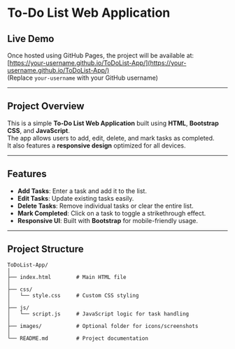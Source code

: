 # To-Do List Web Application

## Live Demo
Once hosted using GitHub Pages, the project will be available at:  
[https://your-username.github.io/ToDoList-App/](https://your-username.github.io/ToDoList-App/)  
(Replace `your-username` with your GitHub username)

---

## Project Overview
This is a simple **To-Do List Web Application** built using **HTML**, **Bootstrap CSS**, and **JavaScript**.  
The app allows users to add, edit, delete, and mark tasks as completed.  
It also features a **responsive design** optimized for all devices.

---

## Features
- **Add Tasks**: Enter a task and add it to the list.
- **Edit Tasks**: Update existing tasks easily.
- **Delete Tasks**: Remove individual tasks or clear the entire list.
- **Mark Completed**: Click on a task to toggle a strikethrough effect.
- **Responsive UI**: Built with **Bootstrap** for mobile-friendly usage.

---

## Project Structure
```plaintext
ToDoList-App/
│
├── index.html        # Main HTML file
│
├── css/
│   └── style.css     # Custom CSS styling
│
├── js/
│   └── script.js     # JavaScript logic for task handling
│
├── images/           # Optional folder for icons/screenshots
│
└── README.md         # Project documentation

